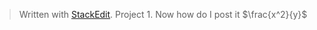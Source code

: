 


> Written with [StackEdit](https://stackedit.io/).
> Project 1. Now how do I post it
> $\frac{x^2}{y}$